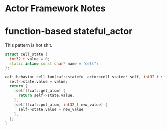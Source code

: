 # Actor Framework Notes

# function-based stateful_actor

This pattern is hot shit.

```c++
struct cell_state {
  int32_t value = 0;
  static inline const char* name = "cell";
};

caf::behavior cell_fun(caf::stateful_actor<cell_state>* self, int32_t value) {
  self->state.value = value;
  return {
    [self](caf::get_atom) {
      return self->state.value;
    },
    [self](caf::put_atom, int32_t new_value) {
      self->state.value = new_value;
    },
  };
}
```
